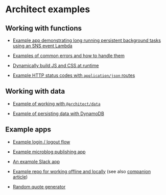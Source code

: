 # Architect examples

## Working with functions

- [Example app demonstrating long running persistent background tasks using an SNS event Lambda](https://github.com/arc-repos/arc-example-events-pubsub)

- [Examples of common errors and how to handle them](https://github.com/arc-repos/arc-example-errors)

<!-- - [](https://github.com/arc-repos/arc-example-cors) -->

- [Dynamically build JS and CSS at runtime](https://github.com/arc-repos/arc-example-dynamic-js-and-css)

- [Example HTTP status codes with `application/json` routes](https://github.com/arc-repos/arc-example-json-status-codes)


## Working with data

- [Example of working with `@architect/data`](https://github.com/arc-repos/arc-example-data)

- [Example of persisting data with DynamoDB](https://github.com/arc-repos/arc-example-persist-data)


## Example apps

- [Example login / logout flow](https://github.com/arc-repos/arc-example-login-flow)

- [Example microblog publishing app](https://github.com/arc-repos/arc-example-microblog)

- [An example Slack app](https://github.com/arc-repos/arc-example-slack-client)

- [Example repo for working offline and locally](https://github.com/arc-repos/arc-example-working-locally) (see also [companion article](https://arc.codes/guides/offline))

- [Random quote generator](https://github.com/arc-repos/arc-example-random-mitch-hedberg-quote)
